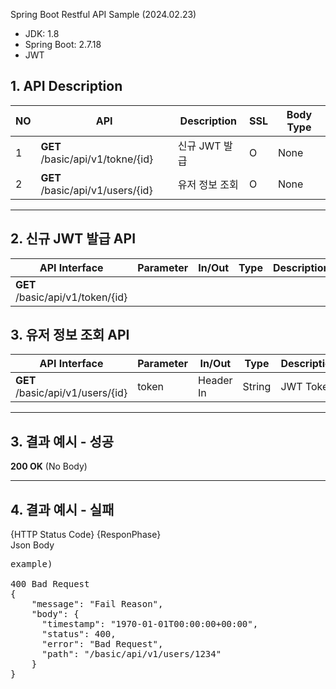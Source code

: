 Spring Boot Restful API Sample (2024.02.23)

- JDK: 1.8
- Spring Boot: 2.7.18
- JWT

## 1. API Description

| NO | API | Description | SSL | Body Type |
|----| ---- | ---- | ---- |-----------|
| 1  | **GET** /basic/api/v1/tokne/{id} | 신규 JWT 발급 | O | None |
| 2  | **GET** /basic/api/v1/users/{id} | 유저 정보 조회 | O | None      |

<hr/>

## 2. 신규 JWT 발급 API

| API Interface                    | Parameter | In/Out   | Type   | Description |
|----------------------------------|-----------|----------|--------|-------------|
| **GET** /basic/api/v1/token/{id} |           | | | |

## 3. 유저 정보 조회 API

| API Interface | Parameter | In/Out    | Type   | Description |
| ---- |-----------|-----------|--------|-------------|
| **GET** /basic/api/v1/users/{id} | token     | Header In | String | JWT Token   |

<hr/>

## 3. 결과 예시 - 성공

**200 OK** (No Body)

<hr/>

## 4. 결과 예시 - 실패

{HTTP Status Code} {ResponPhase}<br/>Json Body
<pre>
example)

400 Bad Request
{
	"message": "Fail Reason",
	"body": {
	  "timestamp": "1970-01-01T00:00:00+00:00",
	  "status": 400,
	  "error": "Bad Request",
	  "path": "/basic/api/v1/users/1234"
	}
}
</pre>
